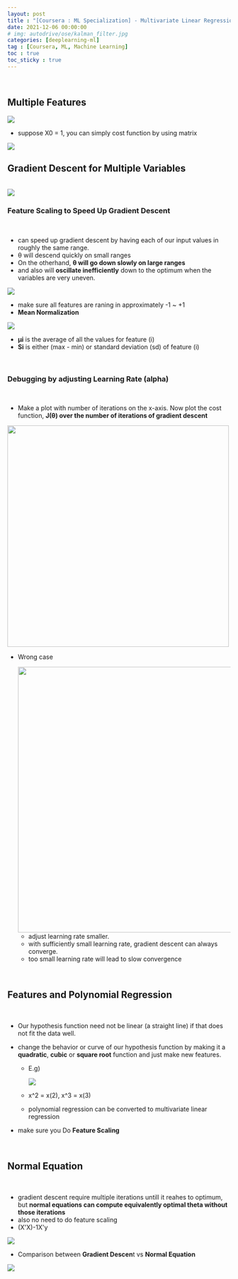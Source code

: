 ```yaml
---
layout: post
title : "[Coursera : ML Specialization] - Multivariate Linear Regression"
date: 2021-12-06 00:00:00
# img: autodrive/ose/kalman_filter.jpg
categories: [deeplearning-ml] 
tag : [Coursera, ML, Machine Learning]
toc : true
toc_sticky : true
---
```


<br/>

## **Multiple Features**

  <img src="https://user-images.githubusercontent.com/92680829/144761037-8ec93e76-35d2-4b0d-96b2-43e4021b1bd1.png" >

- suppose X0 = 1, you can simply cost function by using matrix
<img src="https://user-images.githubusercontent.com/92680829/144761081-afeaa0ee-6f0e-4b5b-846d-37333fd58808.png" >
<br/>


## **Gradient Descent for Multiple Variables**
<br/>

<img src="https://user-images.githubusercontent.com/92680829/144761158-69d7d496-dc31-45bb-966b-e2c6b52a1d18.png" >

<br/>

### **Feature Scaling** to Speed Up Gradient Descent
<br/>

- can speed up gradient descent by having each of our input values in roughly the same range. 
- θ will descend quickly on small ranges 
- On the otherhand, **θ will go down slowly on large ranges**
- and also will **oscillate inefficiently** down to the optimum when the variables are very uneven.

<img src="https://user-images.githubusercontent.com/92680829/144761265-7005db75-1afb-4004-af63-18f2ee9d4a85.png" >

- make sure all features are raning in approximately -1 ~ +1
- **Mean Normalization**
<img src="https://user-images.githubusercontent.com/92680829/144761403-11193870-cf01-4609-af02-d9afd71a0722.png" >

  - **μi** is the average of all the values for feature (i)
  - **Si** is either (max - min) or standard deviation (sd) of feature (i)
<br/>

### **Debugging by adjusting Learning Rate (alpha)**
<br/>

- Make a plot with number of iterations on the x-axis. Now plot the cost function, **J(θ) over the number of iterations of gradient descent**

<img src="https://user-images.githubusercontent.com/92680829/144761501-702c339b-02e3-4491-b9dd-1ab5066b8bbe.png" width="500px">
<br/>

- Wrong case 

  <img src="https://user-images.githubusercontent.com/92680829/144761530-6c6a61c2-f332-4622-8a68-588cea9b05cf.png" width="600px">

  - adjust learning rate smaller.
  - with sufficiently small learning rate, gradient descent can always converge.
  - too small learning rate will lead to slow convergence
<br/>

## **Features and Polynomial Regression**
<br/>

- Our hypothesis function need not be linear (a straight line) if that does not fit the data well.
- change the behavior or curve of our hypothesis function by making it a **quadratic**, **cubic** or **square root** function and just make new features.

  - E.g)

    <img src="https://user-images.githubusercontent.com/92680829/144761725-9d710476-cce8-4c43-bd0f-f590b84c0ed8.png" >

  - x^2 = x(2), x^3 = x(3) 
  - polynomial regression can be converted to multivariate linear regression

- make sure you Do **Feature Scaling**
<br/>

## **Normal Equation**
<br/>

- gradient descent require multiple iterations untill it reahes to optimum, but **normal equations can compute equivalently optimal theta without those iterations**
- also no need to do feature scaling
- (X'X)-1X'y

<img src="https://user-images.githubusercontent.com/92680829/144763082-3c46cb9d-13ee-489f-82e3-e6b7ce8735d0.png" >
<br/>

- Comparison between **Gradient Descen**t vs **Normal Equation**

<img src="https://user-images.githubusercontent.com/92680829/144763131-7470e0ff-7f5d-4cdf-b473-43e54e6a3595.png" >
